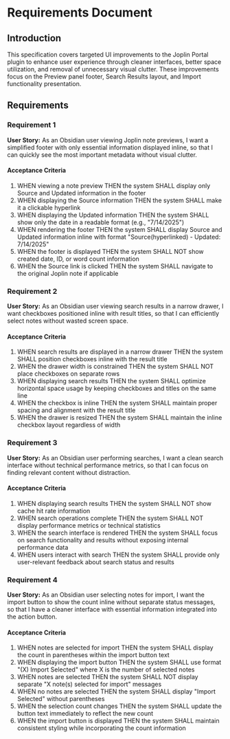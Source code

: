 # Requirements Document

## Introduction

This specification covers targeted UI improvements to the Joplin Portal plugin to enhance user experience through cleaner interfaces, better space utilization, and removal of unnecessary visual clutter. These improvements focus on the Preview panel footer, Search Results layout, and Import functionality presentation.

## Requirements

### Requirement 1

**User Story:** As an Obsidian user viewing Joplin note previews, I want a simplified footer with only essential information displayed inline, so that I can quickly see the most important metadata without visual clutter.

#### Acceptance Criteria

1. WHEN viewing a note preview THEN the system SHALL display only Source and Updated information in the footer
2. WHEN displaying the Source information THEN the system SHALL make it a clickable hyperlink
3. WHEN displaying the Updated information THEN the system SHALL show only the date in a readable format (e.g., "7/14/2025")
4. WHEN rendering the footer THEN the system SHALL display Source and Updated information inline with format "Source(hyperlinked) - Updated: 7/14/2025"
5. WHEN the footer is displayed THEN the system SHALL NOT show created date, ID, or word count information
6. WHEN the Source link is clicked THEN the system SHALL navigate to the original Joplin note if applicable

### Requirement 2

**User Story:** As an Obsidian user viewing search results in a narrow drawer, I want checkboxes positioned inline with result titles, so that I can efficiently select notes without wasted screen space.

#### Acceptance Criteria

1. WHEN search results are displayed in a narrow drawer THEN the system SHALL position checkboxes inline with the result title
2. WHEN the drawer width is constrained THEN the system SHALL NOT place checkboxes on separate rows
3. WHEN displaying search results THEN the system SHALL optimize horizontal space usage by keeping checkboxes and titles on the same line
4. WHEN the checkbox is inline THEN the system SHALL maintain proper spacing and alignment with the result title
5. WHEN the drawer is resized THEN the system SHALL maintain the inline checkbox layout regardless of width

### Requirement 3

**User Story:** As an Obsidian user performing searches, I want a clean search interface without technical performance metrics, so that I can focus on finding relevant content without distraction.

#### Acceptance Criteria

1. WHEN displaying search results THEN the system SHALL NOT show cache hit rate information
2. WHEN search operations complete THEN the system SHALL NOT display performance metrics or technical statistics
3. WHEN the search interface is rendered THEN the system SHALL focus on search functionality and results without exposing internal performance data
4. WHEN users interact with search THEN the system SHALL provide only user-relevant feedback about search status and results

### Requirement 4

**User Story:** As an Obsidian user selecting notes for import, I want the import button to show the count inline without separate status messages, so that I have a cleaner interface with essential information integrated into the action button.

#### Acceptance Criteria

1. WHEN notes are selected for import THEN the system SHALL display the count in parentheses within the import button text
2. WHEN displaying the import button THEN the system SHALL use format "(X) Import Selected" where X is the number of selected notes
3. WHEN notes are selected THEN the system SHALL NOT display separate "X note(s) selected for import" messages
4. WHEN no notes are selected THEN the system SHALL display "Import Selected" without parentheses
5. WHEN the selection count changes THEN the system SHALL update the button text immediately to reflect the new count
6. WHEN the import button is displayed THEN the system SHALL maintain consistent styling while incorporating the count information